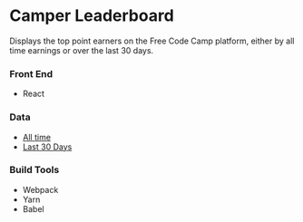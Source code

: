 # Camper Leaderboard

Displays the top point earners on the Free Code Camp platform, either by all time earnings or over the last 30 days.

### Front End

* React

### Data

* [All time](https://fcctop100.herokuapp.com/api/fccusers/top/alltime)
* [Last 30 Days](https://fcctop100.herokuapp.com/api/fccusers/top/recent)

### Build Tools

* Webpack
* Yarn
* Babel
